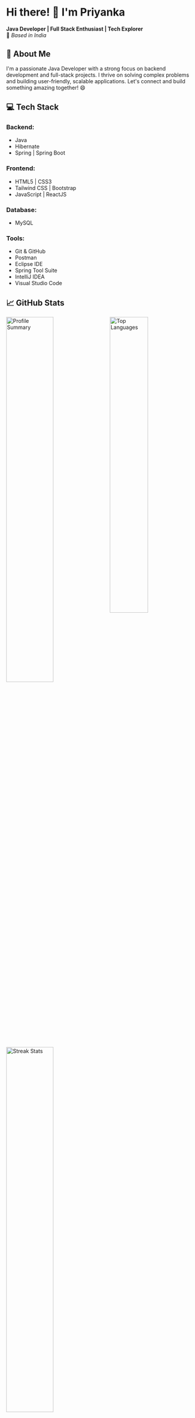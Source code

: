 # **Hi there! 👋 I'm Priyanka**  
**Java Developer | Full Stack Enthusiast | Tech Explorer**  
📍 *Based in India*  





## 🚀 **About Me**  
I'm a passionate Java Developer with a strong focus on backend development and full-stack projects. I thrive on solving complex problems and building user-friendly, scalable applications. Let's connect and build something amazing together! 😄  




## 💻 **Tech Stack**  

### **Backend:**  
- Java  
- Hibernate  
- Spring | Spring Boot 

### **Frontend:**  
- HTML5 | CSS3  
- Tailwind CSS | Bootstrap  
- JavaScript | ReactJS  

### **Database:**  
- MySQL  

### **Tools:**  
- Git & GitHub  
- Postman  
- Eclipse IDE  
- Spring Tool Suite  
- IntelliJ IDEA  
- Visual Studio Code  


## 📈 **GitHub Stats**  

<a href="https://github.com/priyankap0101">  
  <img align="right" width="45%" src="https://github-readme-stats.vercel.app/api/top-langs/?username=priyankap0101&theme=tokyonight&hide_border=true" alt="Top Languages" />  
</a>  

<a href="https://github.com/priyankap0101">  
  <img width="50%" src="https://github-profile-summary-cards.vercel.app/api/cards/profile-details?username=priyankap0101&theme=tokyonight&hide_border=true" alt="Profile Summary" />  
</a>  

<a href="https://github.com/priyankap0101">  
  <img width="50%" src="https://github-readme-streak-stats.herokuapp.com/?user=priyankap0101&theme=tokyonight&hide_border=true" alt="Streak Stats" />  
</a>  



## 🌟 **Featured Projects**  

### 📊 **[Analytics Dashboard](#)**  
Developed a sophisticated Analytics Dashboard application using **React** for the frontend and **Spring Boot** for the backend. The app features responsive design, real-time analytics, and optimized performance for seamless user experiences.

### 🔑 **[PasswordGen](#)**  
A secure password generator tool built with **React** and **Spring Boot**.  

### 🎬 **[Movie Spot](#)**  
A dynamic React web app for discovering movies by filtering them based on language, genre, and country.  

### 🏏 **[CrickSync](#)**  
A real-time cricket updates platform built with **Spring Boot** and **Angular** featuring live scores and match schedules.  

### 💼 **[Job Portal](#)**  
A full-stack job portal application leveraging **Spring Boot** and **MySQL**, complete with Swagger API documentation.  



